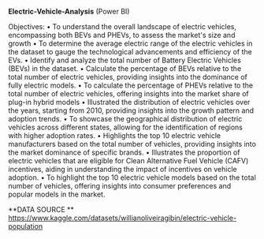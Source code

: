**Electric-Vehicle-Analysis** (Power BI)

Objectives:
•	To understand the overall landscape of electric vehicles, encompassing both BEVs and PHEVs, to assess the market's size and growth
•	To determine the average electric range of the electric vehicles in the dataset to gauge the technological advancements and efficiency of the EVs. 
•	Identify and analyze the total number of Battery Electric Vehicles (BEVs) in the dataset.
•	Calculate the percentage of BEVs relative to the total number of electric vehicles, providing insights into the dominance of fully electric models.
•	To calculate the percentage of PHEVs relative to the total number of electric vehicles, offering insights into the market share of plug-in hybrid models
•	Illustrated the distribution of electric vehicles over the years, starting from 2010, providing insights into the growth pattern and adoption trends.
•	To showcase the geographical distribution of electric vehicles across different states, allowing for the identification of regions with higher adoption rates.
•	Highlights the top 10 electric vehicle manufacturers based on the total number of vehicles, providing insights into the market dominance of specific brands.
•	Illustrates the proportion of electric vehicles that are eligible for Clean Alternative Fuel Vehicle (CAFV) incentives, aiding in understanding the impact of incentives on vehicle adoption.
•	To highlight the top 10 electric vehicle models based on the total number of vehicles, offering insights into consumer preferences and popular models in the market.

**DATA SOURCE **
https://www.kaggle.com/datasets/willianoliveiragibin/electric-vehicle-population
